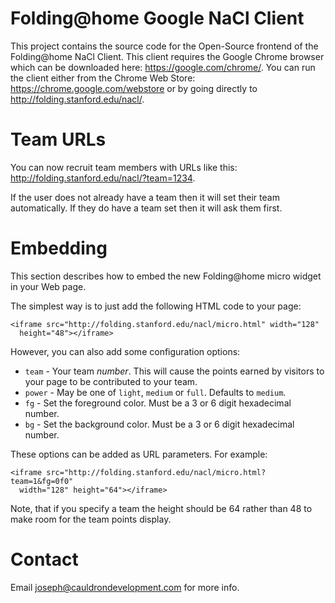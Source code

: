Folding@home Google NaCl Client
===============================

This project contains the source code for the Open-Source frontend of
the Folding@home NaCl Client.  This client requires the Google Chrome
browser which can be downloaded here: https://google.com/chrome/.  You
can run the client either from the Chrome Web Store:
https://chrome.google.com/webstore or by going directly to
http://folding.stanford.edu/nacl/.

# Team URLs
You can now recruit team members with URLs like this:
  http://folding.stanford.edu/nacl/?team=1234.

If the user does not already have a team then it will set their team
automatically. If they do have a team set then it will ask them first.

# Embedding
This section describes how to embed the new Folding@home micro widget
in your Web page.

The simplest way is to just add the following HTML code to your page:

    <iframe src="http://folding.stanford.edu/nacl/micro.html" width="128"
      height="48"></iframe>

However, you can also add some configuration options:

 - `team` - Your team *number*.  This will cause the points earned by visitors
   to your page to be contributed to your team.
 - `power` - May be one of `light`, `medium` or `full`.  Defaults to `medium`.
 - `fg` - Set the foreground color.  Must be a 3 or 6 digit hexadecimal number.
 - `bg` - Set the background color.  Must be a 3 or 6 digit hexadecimal number.

These options can be added as URL parameters.  For example:

    <iframe src="http://folding.stanford.edu/nacl/micro.html?team=1&fg=0f0"
      width="128" height="64"></iframe>

Note, that if you specify a team the height should be 64 rather than 48 to
make room for the team points display.

# Contact
Email joseph@cauldrondevelopment.com for more info.
